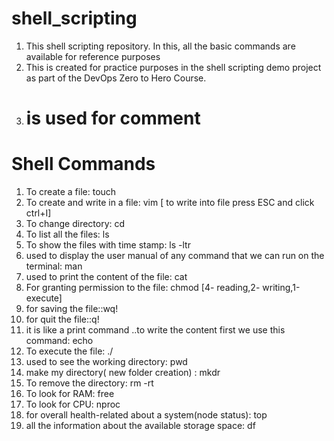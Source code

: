 # shell_scripting
1. This shell scripting repository. In this, all the basic commands are available for reference purposes 
2. This is created for practice purposes in the shell scripting demo project as part of  the DevOps Zero to Hero Course.
3. # is used for comment

# Shell Commands 
1. To create a file: touch
2. To create and write in a file: vim [ to write into file press ESC and click ctrl+I]
3. To change directory: cd
4. To list all the files: ls
5. To show the files with time stamp: ls -ltr
6. used to display the user manual of any command that we can run on the terminal: man
7. used to print the content of the file: cat
8. For granting permission to the file: chmod [4- reading,2- writing,1-execute]
9. for saving the file::wq!
10. for quit the file::q!
11. it is like a print command ..to write the content first we use this command: echo
12. To execute the file: ./
13. used to see the working directory: pwd
14. make my directory( new folder creation) : mkdr
15. To remove the directory: rm -rt
16. To look for RAM: free
17. To look for CPU: nproc
18. for overall health-related about a system(node status): top
19. all the information about the available storage space: df



